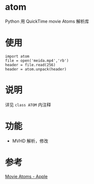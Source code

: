 # atom
Python 用 QuickTime movie Atoms 解析库

# 使用
    import atom
	file = open('meida.mp4','rb')
	header = file.read(256)
	header = atom.unpack(header)

# 说明
详见 `class ATOM` 内注释

# 功能
- MVHD 解析，修改

# 参考
[Movie Atoms - Apple](https://developer.apple.com/library/archive/documentation/QuickTime/QTFF/QTFFChap2/qtff2.html "Movie Atoms")